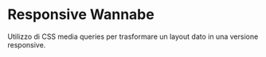 Responsive Wannabe
===
Utilizzo di CSS media queries per trasformare un layout dato in una versione responsive.